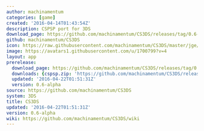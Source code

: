 ```yaml
---
author: machinamentum
categories: [game]
created: '2016-04-14T01:43:54Z'
description: CSPSP port for 3DS
download_page: https://github.com/machinamentum/CS3DS/releases/tag/0.6-alpha
github: machinamentum/CS3DS
icon: https://raw.githubusercontent.com/machinamentum/CS3DS/master/jge/Projects/cspsp/icon_3ds.png
image: https://avatars1.githubusercontent.com/u/1700799?v=4
layout: app
prerelease:
  download_page: https://github.com/machinamentum/CS3DS/releases/tag/0.6-alpha
  downloads: {cspsp.zip: 'https://github.com/machinamentum/CS3DS/releases/download/0.6-alpha/cspsp.zip'}
  updated: '2016-04-22T01:51:31Z'
  version: 0.6-alpha
source: https://github.com/machinamentum/CS3DS
system: 3DS
title: CS3DS
updated: '2016-04-22T01:51:31Z'
version: 0.6-alpha
wiki: https://github.com/machinamentum/CS3DS/wiki
---
```

